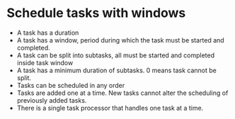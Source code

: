 # Schedule tasks with windows

- A task has a duration
- A task has a window, period during which the task must be started and completed.
- A task can be split into subtasks, all must be started and completed inside task window
- A task has a minimum duration of subtasks.  0 means task cannot be split.
- Tasks can be scheduled in any order
- Tasks are added one at a time.  New tasks cannot alter the scheduling of previously added tasks.
- There is a single task processor that handles one task at a time.
